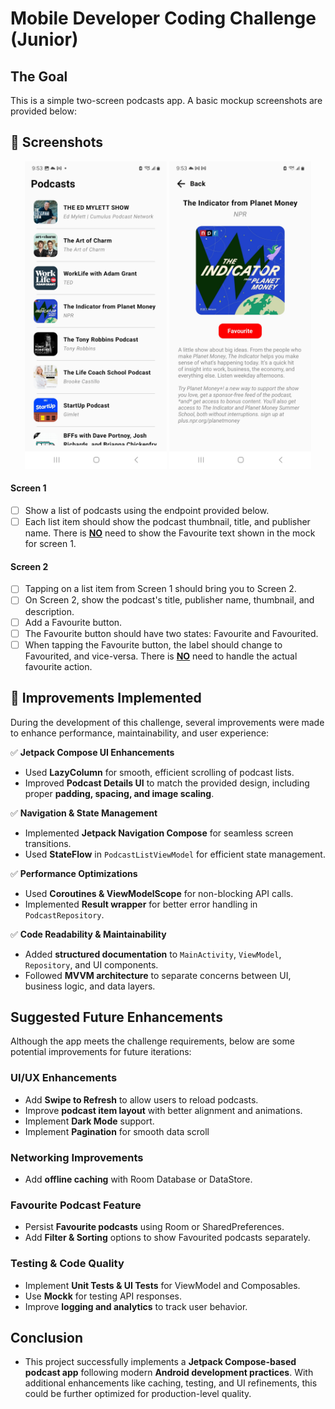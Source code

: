 # Mobile Developer Coding Challenge (Junior)

## The Goal

This is a simple two-screen podcasts app. A basic mockup screenshots are provided below:

## 📸 Screenshots

<div style="text-align: center;">
  <img src="https://github.com/NiraliDesai/nirali-mobile-challenge/blob/main/PodcastListScreen.jpg" alt="Podcast List Screen" width="45%" />
  <img src="https://github.com/NiraliDesai/nirali-mobile-challenge/blob/main/PodcastDetailsScreen.jpg" alt="Podcast Details Screen" width="45%" />
</div>

#### Screen 1

- [ ] Show a list of podcasts using the endpoint provided below.
- [ ] Each list item should show the podcast thumbnail, title, and publisher name. There is <ins>**NO**</ins> need to show the Favourite text shown in the mock for screen 1.

#### Screen 2

- [ ] Tapping on a list item from Screen 1 should bring you to Screen 2.
- [ ] On Screen 2, show the podcast's title, publisher name, thumbnail, and description.
- [ ] Add a Favourite button.
- [ ] The Favourite button should have two states: Favourite and Favourited.
- [ ] When tapping the Favourite button, the label should change to Favourited, and vice-versa. There is <ins>**NO**</ins> need to handle the actual favourite action.

## 🚀 Improvements Implemented

During the development of this challenge, several improvements were made to enhance performance, maintainability, and user experience:

✅ **Jetpack Compose UI Enhancements**
- Used **LazyColumn** for smooth, efficient scrolling of podcast lists.
- Improved **Podcast Details UI** to match the provided design, including proper **padding, spacing, and image scaling**.

✅ **Navigation & State Management**
- Implemented **Jetpack Navigation Compose** for seamless screen transitions.
- Used **StateFlow** in `PodcastListViewModel` for efficient state management.

✅ **Performance Optimizations**
- Used **Coroutines & ViewModelScope** for non-blocking API calls.
- Implemented **Result wrapper** for better error handling in `PodcastRepository`.

✅ **Code Readability & Maintainability**
- Added **structured documentation** to `MainActivity`, `ViewModel`, `Repository`, and UI components.
- Followed **MVVM architecture** to separate concerns between UI, business logic, and data layers.

## Suggested Future Enhancements

Although the app meets the challenge requirements, below are some potential improvements for future iterations:

### UI/UX Enhancements
- Add **Swipe to Refresh** to allow users to reload podcasts.
- Improve **podcast item layout** with better alignment and animations.
- Implement **Dark Mode** support.
- Implement **Pagination** for smooth data scroll

### Networking Improvements
- Add **offline caching** with Room Database or DataStore.

### Favourite Podcast Feature
- Persist **Favourite podcasts** using Room or SharedPreferences.
- Add **Filter & Sorting** options to show Favourited podcasts separately.

### Testing & Code Quality
- Implement **Unit Tests & UI Tests** for ViewModel and Composables.
- Use **Mockk** for testing API responses.
- Improve **logging and analytics** to track user behavior.

## Conclusion
- This project successfully implements a **Jetpack Compose-based podcast app** following modern **Android development practices**. With additional enhancements like caching, testing, and UI refinements, this could be further optimized for production-level quality.
